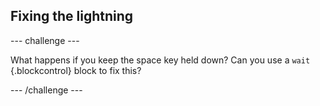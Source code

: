 

## Fixing the lightning

--- challenge ---

What happens if you keep the space key held down? Can you use a `wait` {.blockcontrol} block to fix this?


--- /challenge ---

